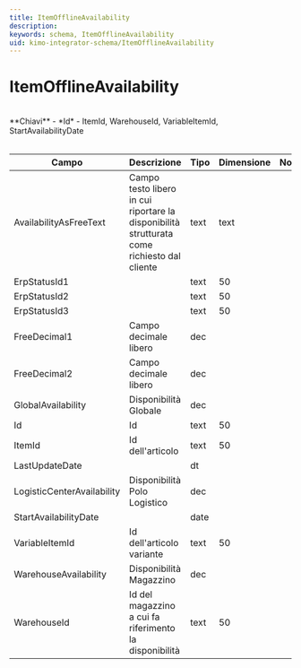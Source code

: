 ```yaml
---
title: ItemOfflineAvailability
description:
keywords: schema, ItemOfflineAvailability
uid: kimo-integrator-schema/ItemOfflineAvailability
---
```


# ItemOfflineAvailability

<br>
**Chiavi**
- *Id*
- ItemId, WarehouseId, VariableItemId, StartAvailabilityDate
<br><br>

| Campo | Descrizione | Tipo | Dimensione | Note |
| --- | --- | --- | --- | --- |
| AvailabilityAsFreeText | Campo testo libero in cui riportare la disponibilità strutturata come richiesto dal cliente | text | text |  |
| ErpStatusId1 |  | text | 50 |  |
| ErpStatusId2 |  | text | 50 |  |
| ErpStatusId3 |  | text | 50 |  |
| FreeDecimal1 | Campo decimale libero | dec |  |  |
| FreeDecimal2 | Campo decimale libero | dec |  |  |
| GlobalAvailability | Disponibilità Globale | dec |  |  |
| Id | Id | text | 50 |  |
| ItemId | Id dell'articolo | text | 50 |  |
| LastUpdateDate |  | dt |  |  |
| LogisticCenterAvailability | Disponibilità Polo Logistico | dec |  |  |
| StartAvailabilityDate |  | date |  |  |
| VariableItemId | Id dell'articolo variante | text | 50 |  |
| WarehouseAvailability | Disponibilità Magazzino | dec |  |  |
| WarehouseId | Id del magazzino a cui fa riferimento la disponibilità | text | 50 |  |

